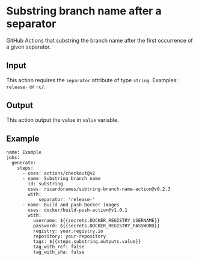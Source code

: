 # Substring branch name after a separator

GitHub Actions that substring the branch name after the first occurrence of a given separator.

## Input

This action requires the ```separator``` attribute of type ```string```. Examples: `release-` or ```rc/```.


## Output

This action output the value in ```value``` variable.

## Example

```
name: Example
jobs:
  generate:
    steps:
      - uses: actions/checkout@v2
      - name: Substring branch name
        id: substring
        uses: ricardorames/subtring-branch-name-action@v0.2.3
        with:
            separator: 'release-'
      - name: Build and push Docker images
        uses: docker/build-push-action@v1.0.1
        with:
          username: ${{secrets.DOCKER_REGISTRY_USERNAME}}
          password: ${{secrets.DOCKER_REGISTRY_PASSWORD}}
          registry: your.registry.io
          repository: your-repository
          tags: ${{steps.substring.outputs.value}}
          tag_with_ref: false
          tag_with_sha: false

```
